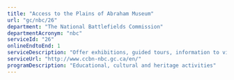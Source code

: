 ```yaml
---
title: "Access to the Plains of Abraham Museum"
url: "gc/nbc/26"
department: "The National Battlefields Commission"
departmentAcronym: "nbc"
serviceId: "26"
onlineEndtoEnd: 1
serviceDescription: "Offer exhibitions, guided tours, information to visitors"
serviceUrl: "http://www.ccbn-nbc.gc.ca/en/"
programDescription: "Educational, cultural and heritage activities"
---
```

